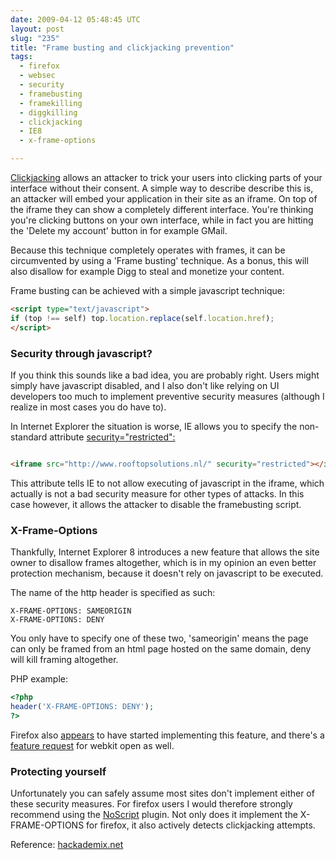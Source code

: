 ```yaml
---
date: 2009-04-12 05:48:45 UTC
layout: post
slug: "235"
title: "Frame busting and clickjacking prevention"
tags:
  - firefox
  - websec
  - security
  - framebusting
  - framekilling
  - diggkilling
  - clickjacking
  - IE8
  - x-frame-options

---
```


<a href="http://en.wikipedia.org/wiki/Clickjacking">Clickjacking</a> allows
an attacker to trick your users into clicking parts of your interface without
their consent. A simple way to describe describe this is, an attacker will embed
your application in their site as an iframe. On top of the iframe they can
show a completely different interface. You're thinking you're clicking buttons
on your own interface, while in fact you are hitting the 'Delete my account'
button in for example GMail.

Because this technique completely operates with frames, it can be
circumvented by using a 'Frame busting' technique. As a bonus, this will also
disallow for example Digg to steal and monetize your content.

Frame busting can be achieved with a simple javascript technique:

```html
<script type="text/javascript">
if (top !== self) top.location.replace(self.location.href);
</script>
```

<h3>Security through javascript?</h3>

If you think this sounds like a bad idea, you are probably right. Users might
simply have javascript disabled, and I also don't like relying on UI developers
too much to implement preventive security measures (although I realize in most
cases you do have to).

In Internet Explorer the situation is worse, IE allows you to specify the
non-standard attribute <a href="http://msdn.microsoft.com/en-us/library/ms534622(VS.85).aspx" class="dead-link">security="restricted":</a>

```html

<iframe src="http://www.rooftopsolutions.nl/" security="restricted"></iframe>

```

This attribute tells IE to not allow executing of javascript in the iframe,
which actually is not a bad security measure for other types of attacks. In this
case however, it allows the attacker to disable the framebusting script.

<h3>X-Frame-Options</h3>

Thankfully, Internet Explorer 8 introduces a new feature that allows the site
owner to disallow frames altogether, which is in my opinion an even better
protection mechanism, because it doesn't rely on javascript to be executed.

The name of the http header is specified as such:

```
X-FRAME-OPTIONS: SAMEORIGIN
X-FRAME-OPTIONS: DENY
```

You only have to specify one of these two, 'sameorigin' means the page
can only be framed from an html page hosted on the same domain, deny will
kill framing altogether.


PHP example:

```php
<?php
header('X-FRAME-OPTIONS: DENY');
?>
```

Firefox also <a href="https://bugzilla.mozilla.org/show_bug.cgi?id=475530">appears</a> to
have started implementing this feature, and there's a <a href="https://bugs.webkit.org/show_bug.cgi?id=23907">feature request</a> for webkit open as well.

<h3>Protecting yourself</h3>

Unfortunately you can safely assume most sites don't implement either of
these security measures. For firefox users I would therefore strongly recommend
using the <a href="http://noscript.net/">NoScript</a> plugin. Not only
does it implement the X-FRAME-OPTIONS for firefox, it also actively detects
clickjacking attempts.

Reference: <a href="http://hackademix.net">hackademix.net</a>
